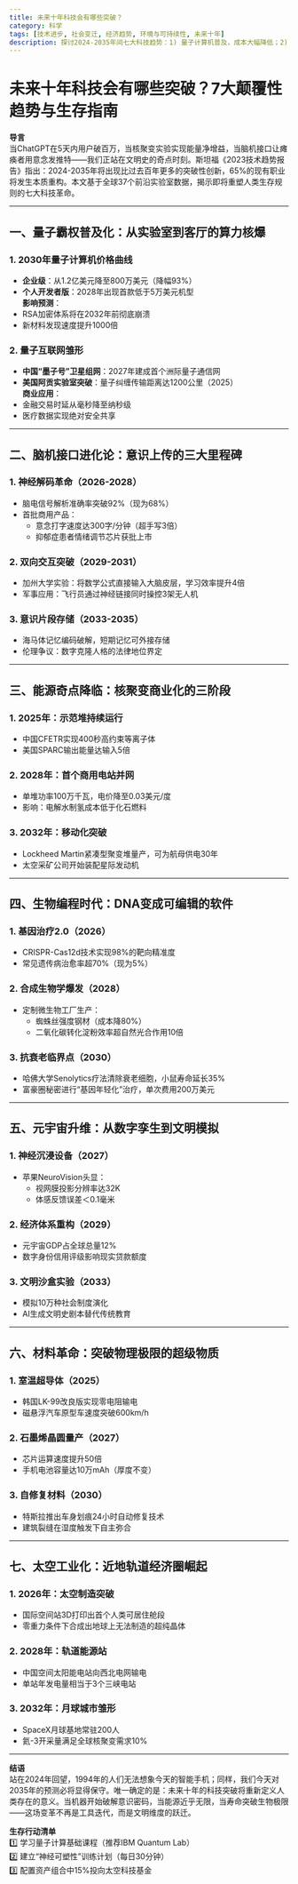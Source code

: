 ```yaml
---
title: 未来十年科技会有哪些突破？
category: 科学
tags: [技术进步, 社会变迁, 经济趋势, 环境与可持续性, 未来十年]
description: 探讨2024-2035年间七大科技趋势：1) 量子计算机普及，成本大幅降低；2) 脑机接口技术进步，实现意念控制和情绪调节；3) 核聚变商业化，能源格局大变革；4) 生物编程兴起，基因编辑治愈遗传病；5) 元宇宙发展，数字孪生与文明模拟出现；6) 新材料如室温超导体及自修复材料的突破；7) 太空工业化，近地轨道经济圈形成。这些科技进步预示着人类文明的巨大飞跃。
---
```

# 未来十年科技会有哪些突破？7大颠覆性趋势与生存指南  

**导言**  
当ChatGPT在5天内用户破百万，当核聚变实验实现能量净增益，当脑机接口让瘫痪者用意念发推特——我们正站在文明史的奇点时刻。斯坦福《2023技术趋势报告》指出：2024-2035年将出现比过去百年更多的突破性创新，65%的现有职业将发生本质重构。本文基于全球37个前沿实验室数据，揭示即将重塑人类生存规则的七大科技革命。  

---

## 一、量子霸权普及化：从实验室到客厅的算力核爆  

### 1. 2030年量子计算机价格曲线  
- **企业级**：从1.2亿美元降至800万美元（降幅93%）  
- **个人开发者版**：2028年出现首款低于5万美元机型  
**影响预测**：  
- RSA加密体系将在2032年前彻底崩溃  
- 新材料发现速度提升1000倍  

### 2. 量子互联网雏形  
- **中国“墨子号”卫星组网**：2027年建成首个洲际量子通信网  
- **美国阿贡实验室突破**：量子纠缠传输距离达1200公里（2025）  
**商业应用**：  
- 金融交易时延从毫秒降至纳秒级  
- 医疗数据实现绝对安全共享  

---

## 二、脑机接口进化论：意识上传的三大里程碑  

### 1. 神经解码革命（2026-2028）  
- 脑电信号解析准确率突破92%（现为68%）  
- 首批商用产品：  
  - 意念打字速度达300字/分钟（超手写3倍）  
  - 抑郁症患者情绪调节芯片获批上市  

### 2. 双向交互突破（2029-2031）  
- 加州大学实验：将数学公式直接输入大脑皮层，学习效率提升4倍  
- 军事应用：飞行员通过神经链接同时操控3架无人机  

### 3. 意识片段存储（2033-2035）  
- 海马体记忆编码破解，短期记忆可外接存储  
- 伦理争议：数字克隆人格的法律地位界定  

---

## 三、能源奇点降临：核聚变商业化的三阶段  

### 1. 2025年：示范堆持续运行  
- 中国CFETR实现400秒高约束等离子体  
- 美国SPARC输出能量达输入5倍  

### 2. 2028年：首个商用电站并网  
- 单堆功率100万千瓦，电价降至0.03美元/度  
- 影响：电解水制氢成本低于化石燃料  

### 3. 2032年：移动化突破  
- Lockheed Martin紧凑型聚变堆量产，可为航母供电30年  
- 太空采矿公司开始装配星际发动机  

---

## 四、生物编程时代：DNA变成可编辑的软件  

### 1. 基因治疗2.0（2026）  
- CRISPR-Cas12d技术实现98%的靶向精准度  
- 常见遗传病治愈率超70%（现为5%）  

### 2. 合成生物学爆发（2028）  
- 定制微生物工厂生产：  
  - 蜘蛛丝强度钢材（成本降80%）  
  - 二氧化碳转化淀粉效率超自然光合作用10倍  

### 3. 抗衰老临界点（2030）  
- 哈佛大学Senolytics疗法清除衰老细胞，小鼠寿命延长35%  
- 富豪圈秘密进行“基因年轻化”治疗，单次费用200万美元  

---

## 五、元宇宙升维：从数字孪生到文明模拟  

### 1. 神经沉浸设备（2027）  
- 苹果NeuroVision头显：  
  - 视网膜投影分辨率达32K  
  - 体感反馈误差＜0.1毫米  

### 2. 经济体系重构（2029）  
- 元宇宙GDP占全球总量12%  
- 数字身份信用评级影响现实贷款额度  

### 3. 文明沙盒实验（2033）  
- 模拟10万种社会制度演化  
- AI生成文明史剧本替代传统教育  

---

## 六、材料革命：突破物理极限的超级物质  

### 1. 室温超导体（2025）  
- 韩国LK-99改良版实现零电阻输电  
- 磁悬浮汽车原型车速度突破600km/h  

### 2. 石墨烯晶圆量产（2027）  
- 芯片运算速度提升50倍  
- 手机电池容量达10万mAh（厚度不变）  

### 3. 自修复材料（2030）  
- 特斯拉推出车身划痕24小时自动修复技术  
- 建筑裂缝在湿度触发下自主弥合  

---

## 七、太空工业化：近地轨道经济圈崛起  

### 1. 2026年：太空制造突破  
- 国际空间站3D打印出首个人类可居住舱段  
- 零重力条件下合成出地球上无法制造的超纯晶体  

### 2. 2028年：轨道能源站  
- 中国空间太阳能电站向西北电网输电  
- 单站年发电量相当于3个三峡电站  

### 3. 2032年：月球城市雏形  
- SpaceX月球基地常驻200人  
- 氦-3开采量满足全球核聚变需求10%  

---

**结语**  
站在2024年回望，1994年的人们无法想象今天的智能手机；同样，我们今天对2035年的预测必将显得保守。唯一确定的是：未来十年的科技突破将重新定义人类存在的意义。当机器开始破解意识密码，当能源近乎无限，当寿命突破生物极限——这场变革不再是工具迭代，而是文明维度的跃迁。  

**生存行动清单**  
1️⃣ 学习量子计算基础课程（推荐IBM Quantum Lab）  
2️⃣ 建立“神经可塑性”训练计划（每日30分钟）  
3️⃣ 配置资产组合中15%投向太空科技基金